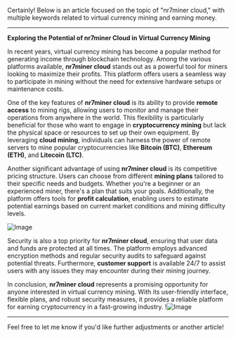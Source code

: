 Certainly! Below is an article focused on the topic of "nr7miner cloud," with multiple keywords related to virtual currency mining and earning money.

---

**Exploring the Potential of nr7miner Cloud in Virtual Currency Mining**

In recent years, virtual currency mining has become a popular method for generating income through blockchain technology. Among the various platforms available, **nr7miner cloud** stands out as a powerful tool for miners looking to maximize their profits. This platform offers users a seamless way to participate in mining without the need for extensive hardware setups or maintenance costs.

One of the key features of **nr7miner cloud** is its ability to provide **remote access** to mining rigs, allowing users to monitor and manage their operations from anywhere in the world. This flexibility is particularly beneficial for those who want to engage in **cryptocurrency mining** but lack the physical space or resources to set up their own equipment. By leveraging **cloud mining**, individuals can harness the power of remote servers to mine popular cryptocurrencies like **Bitcoin (BTC)**, **Ethereum (ETH)**, and **Litecoin (LTC)**.

Another significant advantage of using **nr7miner cloud** is its competitive pricing structure. Users can choose from different **mining plans** tailored to their specific needs and budgets. Whether you're a beginner or an experienced miner, there's a plan that suits your goals. Additionally, the platform offers tools for **profit calculation**, enabling users to estimate potential earnings based on current market conditions and mining difficulty levels.

![Image](https://github.com/user-attachments/assets/3be06921-4469-491d-bd37-5f14c53422b7)

Security is also a top priority for **nr7miner cloud**, ensuring that user data and funds are protected at all times. The platform employs advanced encryption methods and regular security audits to safeguard against potential threats. Furthermore, **customer support** is available 24/7 to assist users with any issues they may encounter during their mining journey.

In conclusion, **nr7miner cloud** represents a promising opportunity for anyone interested in virtual currency mining. With its user-friendly interface, flexible plans, and robust security measures, it provides a reliable platform for earning cryptocurrency in a fast-growing industry. !![Image](https://github.com/user-attachments/assets/3be06921-4469-491d-bd37-5f14c53422b7)

--- 

Feel free to let me know if you'd like further adjustments or another article!